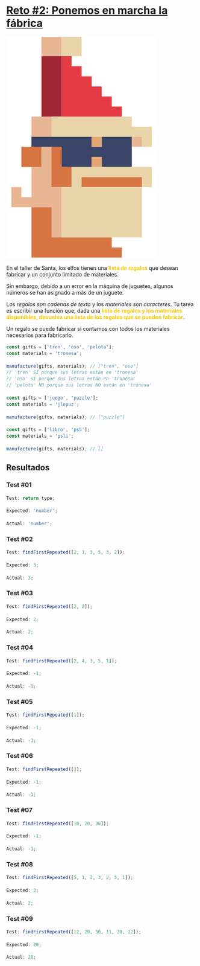 # [Reto #2: Ponemos en marcha la fábrica](https://adventjs.dev/es/challenges/2023/2)

![Reto_02](../Assets/Retos_PNG/2.png)

En el taller de Santa, los elfos tienen una <strong style="color:rgb(250 202 2)">lista de regalos</strong> que desean fabricar y un conjunto limitado de materiales.

Sin embargo, debido a un error en la máquina de juguetes, algunos números se han asignado a más de un juguete.

Los _regalos son cadenas de texto_ y los _materiales son caracteres_. Tu tarea es escribir una función que, dada una <strong style="color:rgb(250 202 2)">lista de regalos y los materiales disponibles, devuelva una lista de los regalos que se pueden fabricar</strong>.

Un regalo se puede fabricar si contamos con todos los materiales necesarios para fabricarlo.

```js
const gifts = ['tren', 'oso', 'pelota'];
const materials = 'tronesa';

manufacture(gifts, materials); // ["tren", "oso"]
// 'tren' SÍ porque sus letras están en 'tronesa'
// 'oso' SÍ porque sus letras están en 'tronesa'
// 'pelota' NO porque sus letras NO están en 'tronesa'

const gifts = ['juego', 'puzzle'];
const materials = 'jlepuz';

manufacture(gifts, materials); // ["puzzle"]

const gifts = ['libro', 'ps5'];
const materials = 'psli';

manufacture(gifts, materials); // []
```

## Resultados

### Test #01

```js
Test: return type;

Expected: 'number';

Actual: 'number';
```

### Test #02

```js
Test: findFirstRepeated([2, 1, 3, 5, 3, 2]);

Expected: 3;

Actual: 3;
```

### Test #03

```js
Test: findFirstRepeated([2, 2]);

Expected: 2;

Actual: 2;
```

### Test #04

```js
Test: findFirstRepeated([2, 4, 3, 5, 1]);

Expected: -1;

Actual: -1;
```

### Test #05

```js
Test: findFirstRepeated([1]);

Expected: -1;

Actual: -1;
```

### Test #06

```js
Test: findFirstRepeated([]);

Expected: -1;

Actual: -1;
```

### Test #07

```js
Test: findFirstRepeated([10, 20, 30]);

Expected: -1;

Actual: -1;
```

### Test #08

```js
Test: findFirstRepeated([5, 1, 2, 3, 2, 5, 1]);

Expected: 2;

Actual: 2;
```

### Test #09

```js
Test: findFirstRepeated([12, 20, 30, 11, 20, 12]);

Expected: 20;

Actual: 20;
```
